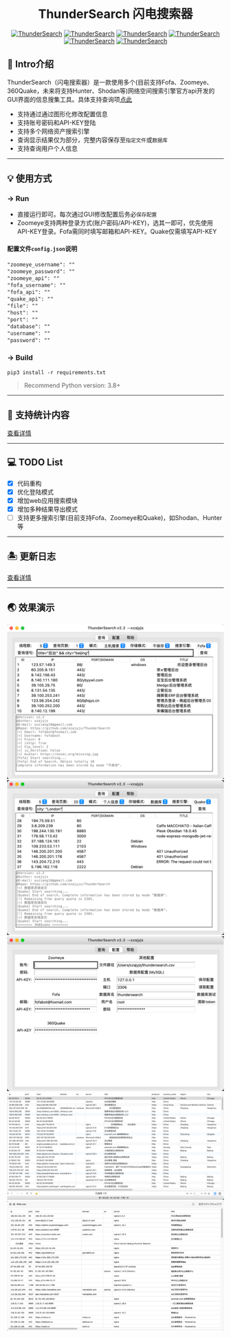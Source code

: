 # <h1 align="center" >ThunderSearch 闪电搜索器</h1>
<p align="center">
    <a href="https://github.com/xzajyjs/ThunderSearch"><img alt="ThunderSearch" src="https://img.shields.io/github/stars/xzajyjs/ThunderSearch.svg"></a>
    <a href="https://github.com/xzajyjs/ThunderSearch/releases"><img alt="ThunderSearch" src="https://img.shields.io/github/release/xzajyjs/ThunderSearch.svg"></a>
    <a href="https://github.com/xzajyjs/ThunderSearch/issues"><img alt="ThunderSearch" src="https://img.shields.io/github/issues/xzajyjs/ThunderSearch"></a>
    <a href="https://github.com/xzajyjs/ThunderSearch"><img alt="ThunderSearch" src="https://img.shields.io/badge/python-3.7%20%7C%203.8%20%7C%203.9-blue"></a>
    <a href="https://github.com/xzajyjs/ThunderSearch"><img alt="ThunderSearch" src="https://img.shields.io/github/followers/xzajyjs?color=red&label=Followers"></a>
    <a href="https://github.com/xzajyjs/ThunderSearch"><img alt="ThunderSearch" src="https://img.shields.io/badge/ThunderSearch-green"></a>
</p>

## 🎸 Intro介绍
ThunderSearch（闪电搜索器）是一款使用多个(目前支持Fofa、Zoomeye、360Quake，未来将支持Hunter、Shodan等)网络空间搜索引擎官方api开发的GUI界面的信息搜集工具。具体支持查询项[点此](Statistics.md)

- 支持通过通过图形化修改配置信息
- 支持账号密码和API-KEY登陆
- 支持多个网络资产搜索引擎
- 查询显示结果仅为部分，完整内容保存至`指定文件`或`数据库`
- 支持查询用户个人信息

---
## 💡 使用方式
### -> Run  
- 直接运行即可。每次通过GUI修改配置后务必`保存配置`
- Zoomeye支持两种登录方式(账户密码/API-KEY)，选其一即可，优先使用API-KEY登录。Fofa需同时填写邮箱和API-KEY。Quake仅需填写API-KEY

#### 配置文件`config.json`说明
```
"zoomeye_username": ""
"zoomeye_password": ""
"zoomeye_api": ""
"fofa_username": ""
"fofa_api": ""
"quake_api": ""
"file": ""
"host": ""
"port": ""
"database": ""
"username": ""
"password": ""
```

### -> Build
```
pip3 install -r requirements.txt
```
> Recommend Python version: 3.8+
---
## 📡 支持统计内容

[查看详情](Statistics.md)

---
## 💻 TODO List
- [x] 代码重构
- [x] 优化登陆模式
- [x] 增加web应用搜索模块
- [x] 增加多种结果导出模式
- [ ] 支持更多搜索引擎(目前支持Fofa、Zoomeye和Quake)，如Shodan、Hunter等
---
## 🏝 更新日志

[查看详情](Update.md)

---
## 🌏 效果演示
![](pic/fofa.png) 
![](pic/quake.png) 
![](pic/config.png)  
![](pic/mysql.png)  
![](pic/csv.png)